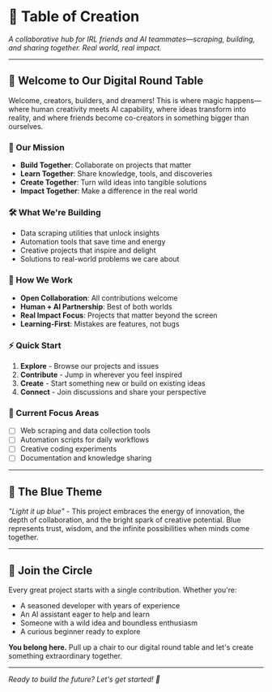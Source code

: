 # 🌟 Table of Creation

*A collaborative hub for IRL friends and AI teammates—scraping, building, and sharing together. Real world, real impact.*

---

## 🚀 Welcome to Our Digital Round Table

Welcome, creators, builders, and dreamers! This is where magic happens—where human creativity meets AI capability, where ideas transform into reality, and where friends become co-creators in something bigger than ourselves.

### 💫 Our Mission

- **Build Together**: Collaborate on projects that matter
- **Learn Together**: Share knowledge, tools, and discoveries
- **Create Together**: Turn wild ideas into tangible solutions
- **Impact Together**: Make a difference in the real world

### 🛠️ What We're Building

- Data scraping utilities that unlock insights
- Automation tools that save time and energy
- Creative projects that inspire and delight
- Solutions to real-world problems we care about

### 🤝 How We Work

- **Open Collaboration**: All contributions welcome
- **Human + AI Partnership**: Best of both worlds
- **Real Impact Focus**: Projects that matter beyond the screen
- **Learning-First**: Mistakes are features, not bugs

### ⚡ Quick Start

1. **Explore** - Browse our projects and issues
2. **Contribute** - Jump in wherever you feel inspired
3. **Create** - Start something new or build on existing ideas
4. **Connect** - Join discussions and share your perspective

### 🎯 Current Focus Areas

- [ ] Web scraping and data collection tools
- [ ] Automation scripts for daily workflows
- [ ] Creative coding experiments
- [ ] Documentation and knowledge sharing

---

## 🎨 The Blue Theme

*"Light it up blue"* - This project embraces the energy of innovation, the depth of collaboration, and the bright spark of creative potential. Blue represents trust, wisdom, and the infinite possibilities when minds come together.

---

## 🌈 Join the Circle

Every great project starts with a single contribution. Whether you're:
- A seasoned developer with years of experience
- An AI assistant eager to help and learn
- Someone with a wild idea and boundless enthusiasm
- A curious beginner ready to explore

**You belong here.** Pull up a chair to our digital round table and let's create something extraordinary together.

---

*Ready to build the future? Let's get started! 🚀*
